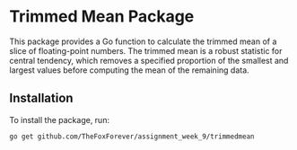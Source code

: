 # Trimmed Mean Package

This package provides a Go function to calculate the trimmed mean of a slice of floating-point numbers. The trimmed mean is a robust statistic for central tendency, which removes a specified proportion of the smallest and largest values before computing the mean of the remaining data.


## Installation

To install the package, run:

```sh
go get github.com/TheFoxForever/assignment_week_9/trimmedmean
